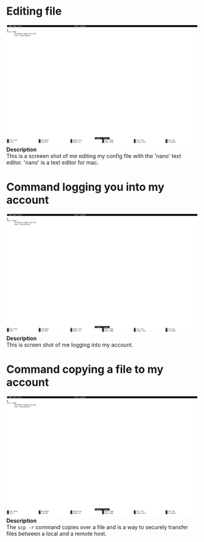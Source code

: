 # Editing file
![Image](StreamLine1.png) \
**Description** \
This is a screeen shot of me editing my config file with the 'nano' text editor. 'nano' is a text editor for mac.
# Command logging you into my account
![Image](StreamLine1.png) \
**Description** \
This is screen shot of me logging into my account.
# Command copying a file to my account
![Image](StreamLine1.png) \
**Description** \
The `scp -r` command copies over a file and is a way to securely transfer files between a local and a remote host.
